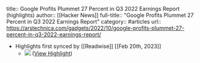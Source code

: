 title:: Google Profits Plummet 27 Percent in Q3 2022 Earnings Report (highlights)
author:: [[Hacker News]]
full-title:: "Google Profits Plummet 27 Percent in Q3 2022 Earnings Report"
category:: #articles
url:: https://arstechnica.com/gadgets/2022/10/google-profits-plummet-27-percent-in-q3-2022-earnings-report/

- Highlights first synced by [[Readwise]] [[Feb 20th, 2023]]
	- ![](https://cdn.arstechnica.net/wp-content/uploads/2017/05/google-800x523.jpg) ([View Highlight](https://read.readwise.io/read/01ggaxm28mvmwf7w43hsjj27q3))